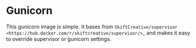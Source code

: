 Gunicorn
========

This gunicorn image is simple. It bases from `SkiftCreative/supervisor <https://hub.docker.com/r/skiftcreative/supervisor/>`_ and makes it easy to override supervisor or gunicorn settings. 
